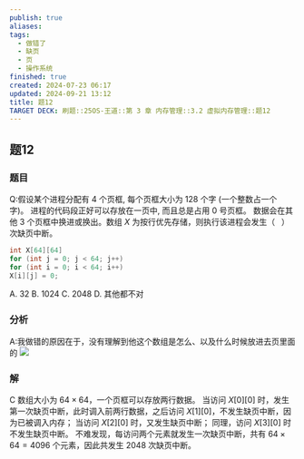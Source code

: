 ```yaml
---
publish: true
aliases: 
tags:
  - 做错了
  - 缺页
  - 页
  - 操作系统
finished: true
created: 2024-07-23 06:17
updated: 2024-09-21 13:12
title: 题12
TARGET DECK: 刷题::25OS-王道::第 3 章 内存管理::3.2 虚拟内存管理::题12
---
```

## 题12
### 题目
Q:假设某个进程分配有 4 个页框, 每个页框大小为 128 个字 (一个整数占一个字)。
进程的代码段正好可以存放在一页中, 而且总是占用 0 号页框。
数据会在其他 3 个页框中换进或换出。数组 $X$ 为按行优先存储，则执行该进程会发生（ $\;$ ）次缺页中断。
```cpp
int X[64][64]
for (int j = 0; j < 64; j++)
for (int i = 0; i < 64; i++)
X[i][j] = 0;
```
A. 32 B. 1024 C. 2048 D. 其他都不对
### 分析
A:我做错的原因在于，没有理解到他这个数组是怎么、以及什么时候放进去页里面的
![](https://img.hwenyi.live/202408192119280.webp)
### 解
C
数组大小为 $64 \times 64$，一个页框可以存放两行数据。
当访问 $X[0][0]$ 时，发生第一次缺页中断，此时调入前两行数据，之后访问 $X[1][0]$，不发生缺页中断，因为已被调入内存；
当访问 $X[2][0]$ 时，又发生缺页中断；
同理，访问 $X[3][0]$ 时不发生缺页中断。
不难发现，每访问两个元素就发生一次缺页中断，共有 $64 \times 64 = 4096$ 个元素，因此共发生 2048 次缺页中断。
